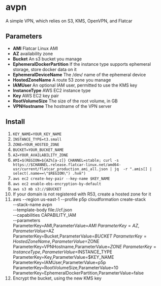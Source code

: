 # avpn

A simple VPN, which relies on S3, KMS, OpenVPN, and Flatcar

## Parameters

* **AMI** Flatcar Linux AMI
* **AZ** availability zone
* **Bucket** An s3 bucket you manage
* **EphemeralDockerPartition** If the instance type supports ephemeral storage, store docker data on it
* **EphemeralDeviceName** The /dev/ name of the ephemeral device
* **HostedZoneName** A route 53 zone you manage
* **IAMUser** An optional IAM user, permitted to use the KMS key
* **InstanceType** AWS EC2 instance type
* **Key** AWS EC2 key pair
* **RootVolumeSize** The size of the root volume, in GB
* **VPNHostname** The hostname of the VPN server

## Install 

1. `KEY_NAME=YOUR_KEY_NAME`
1. `INSTANCE_TYPE=t3.small`
1. `ZONE=YOUR_HOSTED_ZONE`
1. `BUCKET=YOUR_BUCKET_NAME`
1. `AZ=YOUR_AVAILABILITY_ZONE`
1. `AMI=$(REGION=${AZ%[a-z]} CHANNEL=stable; curl -s https://$CHANNEL.release.flatcar-linux.net/amd64-usr/current/flatcar_production_ami_all.json | jq  -r ".amis[] | select(.name==\"$REGION\") .hvm")`
1. `aws ec2 create-key-pair --key-name $KEY_NAME`
1. `aws ec2 enable-ebs-encryption-by-default`
1. `aws s3 mb s3://$BUCKET`
1. If your domain is not registered with R53, create a hosted zone for it
1. 
    aws --region us-east-1 --profile p5p cloudformation create-stack \
      --stack-name avpn \
      --template-body file://cf.json \
      --capabilities CAPABILITY_IAM \
      --parameters \
        ParameterKey=AMI,ParameterValue=$AMI \
        ParameterKey=AZ,ParameterValue=$AZ \
        ParameterKey=Bucket,ParameterValue=$BUCKET \
        ParameterKey=HostedZoneName,ParameterValue=$ZONE \
        ParameterKey=VPNHostname,ParameterValue=$ZONE \
        ParameterKey=InstanceType,ParameterValue=$INSTANCE_TYPE \
        ParameterKey=Key,ParameterValue=$KEY_NAME \
        ParameterKey=IAMUser,ParameterValue=p5p \
        ParameterKey=RootVolumeSize,ParameterValue=10 \
        ParameterKey=EphemeralDockerPartition,ParameterValue=false
1. Encrypt the bucket, using the new KMS key

